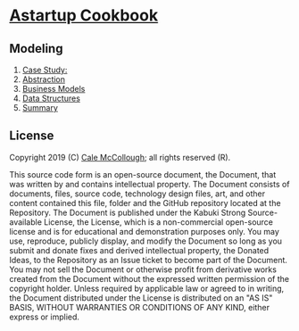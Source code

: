 # [Astartup Cookbook](../readme.md)

## Modeling

1. [Case Study:](./case_study.md)
1. [Abstraction](./abstraction.md)
1. [Business Models](./business_models.md)
1. [Data Structures](./data_structures.md)
1. [Summary](./summary.md)

## License

Copyright 2019 (C) [Cale McCollough](https://calemccollough.github.io); all rights reserved (R).

This source code form is an open-source document, the Document, that was written by and contains intellectual property. The Document consists of documents, files, source code, technology design files, art, and other content contained this file, folder and the GitHub repository located at the Repository. The Document is published under the Kabuki Strong Source-available License, the License, which is a non-commercial open-source license and is for educational and demonstration purposes only. You may use, reproduce, publicly display, and modify the Document so long as you submit and donate fixes and derived intellectual property, the Donated Ideas, to the Repository as an Issue ticket to become part of the Document. You may not sell the Document or otherwise profit from derivative works created from the Document without the expressed written permission of the copyright holder. Unless required by applicable law or agreed to in writing, the Document distributed under the License is distributed on an "AS IS" BASIS, WITHOUT WARRANTIES OR CONDITIONS OF ANY KIND, either express or implied.

